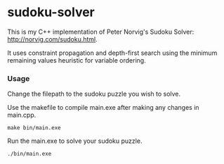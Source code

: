 # sudoku-solver

This is my C++ implementation of Peter Norvig's Sudoku Solver: http://norvig.com/sudoku.html.

It uses constraint propagation and depth-first search using the minimum remaining values heuristic for variable ordering.

### Usage
Change the filepath to the sudoku puzzle you wish to solve. 

Use the makefile to compile main.exe after making any changes in main.cpp.

```make
make bin/main.exe
```

Run the main.exe to solve your sudoku puzzle.
```shell
./bin/main.exe
```